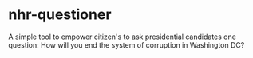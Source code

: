 nhr-questioner
==============

A simple tool to empower citizen's to ask presidential candidates one question: How will you end the system of corruption in Washington DC?
